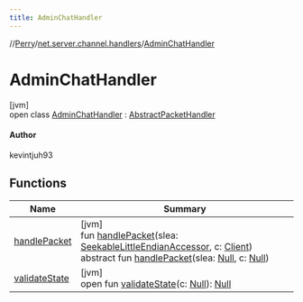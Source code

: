 ```yaml
---
title: AdminChatHandler
---
```

//[Perry](../../../index.html)/[net.server.channel.handlers](../index.html)/[AdminChatHandler](index.html)



# AdminChatHandler



[jvm]\
open class [AdminChatHandler](index.html) : [AbstractPacketHandler](../../net/-abstract-packet-handler/index.html)

#### Author



kevintjuh93



## Functions


| Name | Summary |
|---|---|
| [handlePacket](handle-packet.html) | [jvm]<br>fun [handlePacket](handle-packet.html)(slea: [SeekableLittleEndianAccessor](../../tools.data.input/-seekable-little-endian-accessor/index.html), c: [Client](../../client/-client/index.html))<br>abstract fun [handlePacket](../-item-pickup-handler/index.html#1449422769%2FFunctions%2F863300109)(slea: [Null](https://kotlinlang.org/api/latest/jvm/stdlib/kotlin/-null/index.html), c: [Null](https://kotlinlang.org/api/latest/jvm/stdlib/kotlin/-null/index.html)) |
| [validateState](../-item-pickup-handler/index.html#1181896764%2FFunctions%2F863300109) | [jvm]<br>open fun [validateState](../-item-pickup-handler/index.html#1181896764%2FFunctions%2F863300109)(c: [Null](https://kotlinlang.org/api/latest/jvm/stdlib/kotlin/-null/index.html)): [Null](https://kotlinlang.org/api/latest/jvm/stdlib/kotlin/-null/index.html) |

